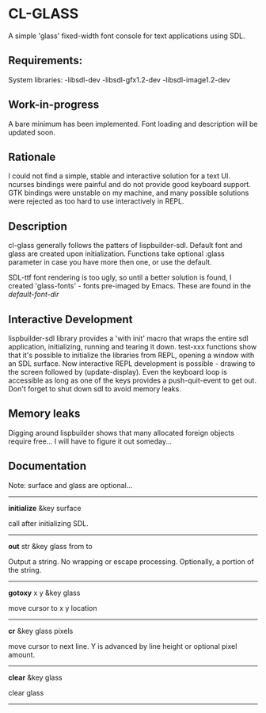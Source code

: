 CL-GLASS
========

A simple 'glass' fixed-width font console for text applications using SDL.

Requirements:
------------
System libraries:
-libsdl-dev
-libsdl-gfx1.2-dev
-libsdl-image1.2-dev

Work-in-progress
----------------

A bare minimum has been implemented.  Font loading and description will be updated soon.

Rationale
---------

I could not find a simple, stable and interactive solution for a text UI.  ncurses bindings were painful and do not provide good keyboard support.  GTK bindings were unstable on my machine, and many possible solutions were rejected as too hard to use interactively in REPL.

Description
-----------
cl-glass generally follows the patters of lispbuilder-sdl.  Default font and glass are created upon initialization.  Functions take optional :glass parameter in case you have more then one, or use the default.

SDL-ttf font rendering is too ugly, so until a better solution is found, I created 'glass-fonts' - fonts pre-imaged by Emacs.  These are found in the *default-font-dir*

Interactive Development
-----------------------

lispbuilder-sdl library provides a 'with init' macro that wraps the entire sdl application, initializing, running and tearing it down.  test-xxx functions show that it's possible to initialize the libraries from REPL, opening a window with an SDL surface.  Now interactive REPL development is possible - drawing to the screen followed by (update-display).  Even the keyboard loop is accessible as long as one of the keys provides a push-quit-event to get out.  Don't forget to shut down sdl to avoid memory leaks.  

Memory leaks
------------

Digging around lispbuilder shows that many allocated foreign objects require free... I will have to figure it out someday...


Documentation
-------------

Note: surface and glass are optional...

-----
**initialize** &key surface 

call after initializing SDL. 

-----
**out** str &key glass from to       

Output a string. No wrapping or escape processing.  Optionally, a portion of the string.

-----
**gotoxy** x y &key glass             

move cursor to x y location

-----
**cr** &key glass pixels                    

move cursor to next line.  Y is advanced by line height or optional pixel amount.

-----
**clear** &key glass                  

clear glass

-----
